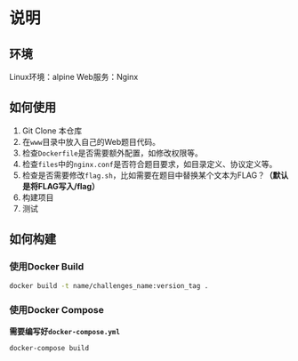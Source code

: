 # 说明
## 环境
Linux环境：alpine
Web服务：Nginx

## 如何使用
1. Git Clone 本仓库
2. 在`www`目录中放入自己的Web题目代码。
3. 检查`Dockerfile`是否需要额外配置，如修改权限等。
4. 检查`files`中的`nginx.conf`是否符合题目要求，如目录定义、协议定义等。
5. 检查是否需要修改`flag.sh`，比如需要在题目中替换某个文本为FLAG？**（默认是将FLAG写入/flag）**
6. 构建项目
7. 测试

## 如何构建

### 使用Docker Build
```bash
docker build -t name/challenges_name:version_tag .
```

### 使用Docker Compose
**需要编写好`docker-compose.yml`**
```bash
docker-compose build
```